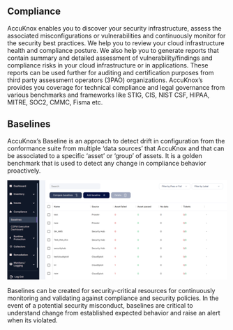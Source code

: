 ## **Compliance**

 
AccuKnox enables you to discover your security infrastructure, assess the associated misconfigurations or vulnerabilities and continuously monitor for the security best practices. We help you to review your cloud infrastructure health and compliance posture. We also help you to generate reports that contain summary and detailed assessment of vulnerability/findings and compliance risks in your cloud infrastructure or in applications. These reports can be used further for auditing and certification purposes from third party assessment operators (3PAO) organizations. AccuKnox’s  provides you coverage for technical compliance and legal governance from various benchmarks and frameworks like STIG, CIS, NIST CSF, HIPAA, MITRE, SOC2, CMMC, Fisma etc.


## **Baselines**

AccuKnox’s Baseline is an approach to detect drift in configuration from the conformance suite from multiple ‘data sources’ that AccuKnox and that can be associated to a specific ‘asset’ or ‘group’ of assets. It is a golden benchmark that is used to detect any change in compliance behavior proactively.  

![](/saas/images/baselines.png)

Baselines can be created for security-critical resources for continuously monitoring and validating against compliance and security policies. In the event of a potential security misconduct, baselines are critical to understand change from established expected behavior and raise an alert when its violated.